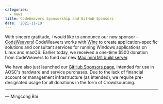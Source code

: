 ```yaml
---
categories:
  - news
title: CodeWeavers Sponsorship and GitHub Sponsors
date: '2021-11-19'
---
```


With sincere gratitude, I would like to announce our new sponsor - [CodeWeavers](https://www.codeweavers.com/)!
CodeWeavers works with [Wine](https://www.winehq.org/) to create
application-specific solutions and consultant services for running Windows
applications on Linux and macOS. Earlier today, we received a one-time $500
donation from CodeWeavers to fund our new [Mac mini M1 build server](https://wiki.aosc.io/community/crowdsourcing/mac-mini-m1/).

We have also just launched our [GitHub Sponsors page](https://github.com/sponsors/AOSC-Dev),
intended for use in AOSC's hardware and service purchases. Due to the lack
of financial account or management infrastructure (as intended), we require
pre-designated usage for all donations in the form of Crowdsourcing.

----

— Mingcong Bai
